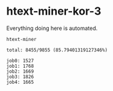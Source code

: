 # htext-miner-kor-3

Everything doing here is automated.

```
htext-miner

total: 8455/9855 (85.79401319127346%)

job0: 1527
job1: 1768
job2: 1669
job3: 1826
job4: 1665
```